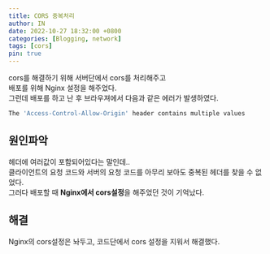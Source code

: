 ```yaml
---
title: CORS 중복처리
author: IN
date: 2022-10-27 18:32:00 +0800
categories: [Blogging, network]
tags: [cors]
pin: true
---
```


cors를 해결하기 위해 서버단에서 cors를 처리해주고
<br />
배포를 위해 Nginx 설정을 해주었다.
<br />
그런데 배포를 하고 난 후 브라우져에서 다음과 같은 에러가 발생하였다.
<br />

```bash
The 'Access-Control-Allow-Origin' header contains multiple values
```

## 원인파악

헤더에 여러값이 포함되어있다는 말인데..
<br />
클라이언트의 요청 코드와 서버의 요청 코드를 아무리 보아도 중복된 헤더를 찾을 수 없었다.
<br />
그러다 배포할 때 **Nginx에서 cors설정**을 해주었던 것이 기억났다.
<br />

## 해결
Nginx의 cors설정은 놔두고, 코드단에서 cors 설정을 지워서 해결했다.
